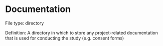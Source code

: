 # Documentation

File type: directory

Definition: A directory in which to store any project-related documentation that is used for conducting the study \(e.g. consent forms\)
